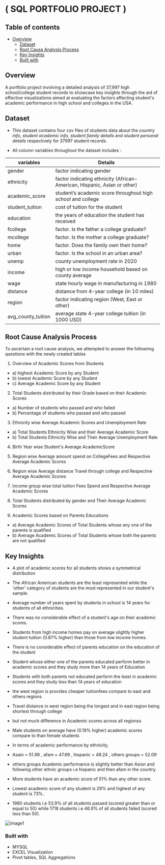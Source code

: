# ( SQL PORTFOLIO PROJECT )

## Table of contents

- [Overview](#overview)
  - [Dataset](#dataset)
  - [Root Cause Analysis Process](#root-cause-analysis-process)
  - [Key Insights](#key-insights)
  - [Built with](#built-with)


## Overview
A portfolio project involving a detailed analysis of 37,997 high school/college student records to showcase key insights through the aid of effective visualizations aimed at evaluating the factors affecting student's academic performance in high school and colleges in the USA.

## Dataset

- This dataset contains four csv files of students data about the _country info, student academic info, student family details_ and _student personal details_ respectively for 37997 student records.

- All column variables throughout the dataset includes :

| variables | Details |
| --------------------- | ---------------------- |
| gender | factor indicating gender |
| ethnicity | factor indicating ethnicity (African-American, Hispanic, Asian or other) |
| academic_score | student’s academic score throughout high school and college |
| student_tuition | cost of tuition for the student |
| education | the years of education the student has received |
| fcollege | factor. Is the father a college graduate? |
| mcollege | factor. Is the mother a college graduate? |
| home | factor. Does the family own their home? |
| urban | factor. Is the school in an urban area? |
| unemp | county unemployment rate in 2020 |
| income | high or low income household based on county average |
| wage | state hourly wage in manufacturing in 1980 |
| distance |  distance from 4-year college (in 10 miles) 
| region | factor indicating region (West, East or other) |
| avg_county_tuition | average state 4-year college tuition (in 1000 USD) |


## Root Cause Analysis Process
To ascertain a root cause analysis, we attempted to answer the followimg questions with the newly created tables

1. Overview of Academic Scores from Students
 - a) highest Academic Score by any Student
 - b) lowest Academic Score by any Student
 - c) Average Academic Score by any Student

2. Total Students distributed by their Grade based on their Academic Scores
 - a) Number of students who passed and who failed
 - b) Percentage of students who passed and who passed

3. Ethnicity wise Average Academic Scores and Unemployment Rate
 - a) Total Students Ethnicity Wise and their Average Academic Score
 - b) Total Students Ethnicity Wise and Their Average Unemployment Rate

4. Birth Year wise Student's Average AcademicScore 

5. Region wise Average amount spend on CollegeFees and Respective Average Academic Scores

6. Region wise Average distance Travel through college and Respective Average Academic Scores

7. Income group wise total tuition Fees Spend and Respective Average Academic Scores

8. Total Students distributed by gender and Their Average Academic Scores

9. Academic Scores based on Parents Educations
 - a) Average Academic Scores of Total Students whose any one of the parents is qualified
 - b) Average Academic Scores of Total Students whose both the parents are not qualified
 


## Key Insights

- A plot of academic scores for all students shows a symmetrical distribution	

- The African American students are the least represented while the 'other' category of students are the most represented in our student's sample.						
- Average number of years spent by students in school is 14 years for students of all ethnicities.	
						
- There was no considerable effect of a student's age on their academic scores.						

- Students from high income homes pay on average slightly higher student tuition (0.87% higher) than those from low income homes.
						
- There is no considerable effect of parents education on the education of the student						

- Student whose either one of the parents educated perform better in academic scores and they study more than 14 years of Education						
- Students with both parents not educated perform the least in academic scores and they study less than 14 years of education 
					
- the west region is provides cheaper tuitionfees compare to east and others regions
- Travel distance in west region being the longest and in east region being shortest through college 
- but not much difference in Academic scores across all regionss

- Male students on average have (0.19% higher) academic scores compare to than female students	

- In terms of academic performance by ethnicity,
- Asain = 51.98 , afam = 47.69 , hispanic = 49.24 , others groups = 52.09
- others groups Academic performance is slightly better than Asion and following other ethnic groups i.e hispanic and then afam in the country.

- More students have an academic score of 51% than any other score.					

- Lowest academic score of any student is 29% and highest of any student is 73%.

- 1980 students i.e 53.9% of all students passed (scored greater than or equal to 50) while 1718 students i.e 46.9% of all students failed (scored less than 50).

![image1](https://user-images.githubusercontent.com/88894128/209207928-053987ee-5ffd-4d7f-b5ac-517a2037b9f0.png)


### Built with

- MYSQL
- EXCEL Visualization
- Pivot tables, SQL Aggregations
